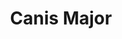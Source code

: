 ---
title: "Canis Major"
hashtag: canis-major
borders:
  - Columba
  - Lepus
  - Monoceros
  - Puppis
layout: hashtag
related:
  - Canis Minor
subdivision-of:
  - southern celestial hemisphere
tags:
  - Dog
  - Constellation
---